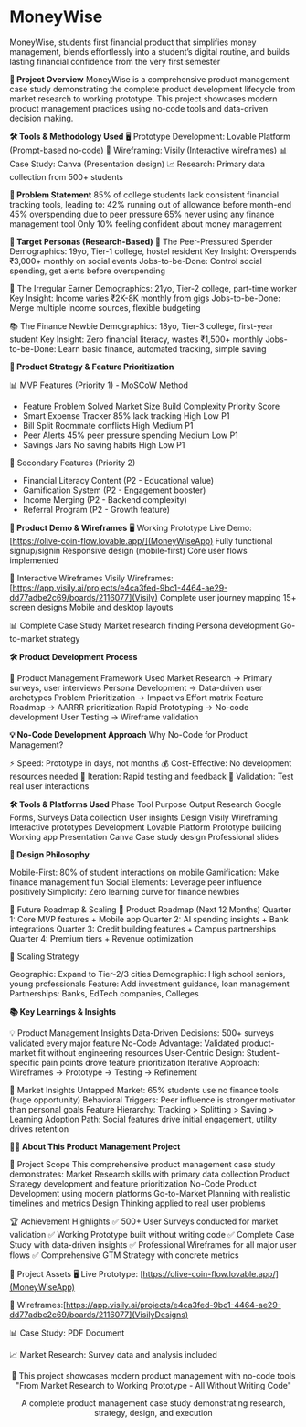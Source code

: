 # MoneyWise
MoneyWise, students first financial product that simplifies money management, blends effortlessly into a  student’s digital routine, and builds lasting financial confidence from the very first  semester

**🎯 Project Overview**
MoneyWise is a comprehensive product management case study demonstrating the complete product development lifecycle from market research to working prototype. This project showcases modern product management practices using no-code tools and data-driven decision making.

**🛠️ Tools & Methodology Used**
🖥️ Prototype Development: Lovable Platform (Prompt-based no-code)
📐 Wireframing: Visily (Interactive wireframes)
📊 Case Study: Canva (Presentation design)
📈 Research: Primary data collection from 500+ students

**🎯 Problem Statement**
85% of college students lack consistent financial tracking tools, leading to:
42% running out of allowance before month-end
45% overspending due to peer pressure
65% never using any finance management tool
Only 10% feeling confident about money management

**👥 Target Personas (Research-Based)**
🎉 The Peer-Pressured Spender
Demographics: 19yo, Tier-1 college, hostel resident
Key Insight: Overspends ₹3,000+ monthly on social events
Jobs-to-be-Done: Control social spending, get alerts before overspending

💼 The Irregular Earner
Demographics: 21yo, Tier-2 college, part-time worker
Key Insight: Income varies ₹2K-8K monthly from gigs
Jobs-to-be-Done: Merge multiple income sources, flexible budgeting

📚 The Finance Newbie
Demographics: 18yo, Tier-3 college, first-year student
Key Insight: Zero financial literacy, wastes ₹1,500+ monthly
Jobs-to-be-Done: Learn basic finance, automated tracking, simple saving

**🚀 Product Strategy & Feature Prioritization**

📊 MVP Features (Priority 1) - MoSCoW Method
- Feature	Problem Solved	Market Size	Build Complexity	Priority Score
- Smart Expense Tracker	85% lack tracking	High	Low	P1
- Bill Split	Roommate conflicts	High	Medium	P1
- Peer Alerts	45% peer pressure spending	Medium	Low	P1
- Savings Jars	No saving habits	High	Low	P1

🔮 Secondary Features (Priority 2)
- Financial Literacy Content (P2 - Educational value)
- Gamification System (P2 - Engagement booster)
- Income Merging (P2 - Backend complexity)
- Referral Program (P2 - Growth feature)

**📱 Product Demo & Wireframes**
🖥️ Working Prototype
Live Demo: [https://olive-coin-flow.lovable.app/](MoneyWiseApp)
Fully functional signup/signin
Responsive design (mobile-first)
Core user flows implemented

📐 Interactive Wireframes
Visily Wireframes: [https://app.visily.ai/projects/e4ca3fed-9bc1-4464-ae29-dd77adbe2c69/boards/2116077](Visily)
Complete user journey mapping
15+ screen designs
Mobile and desktop layouts

📊 Complete Case Study
Market research finding
Persona development
Go-to-market strategy

**🛠️ Product Development Process**

🎯 Product Management Framework Used
Market Research → Primary surveys, user interviews
Persona Development → Data-driven user archetypes
Problem Prioritization → Impact vs Effort matrix
Feature Roadmap → AARRR prioritization
Rapid Prototyping → No-code development
User Testing → Wireframe validation

**💡 No-Code Development Approach**
Why No-Code for Product Management?

⚡ Speed: Prototype in days, not months
💰 Cost-Effective: No development resources needed
🔄 Iteration: Rapid testing and feedback
📱 Validation: Test real user interactions

**🛠️ Tools & Platforms Used**
Phase	Tool	Purpose	Output
Research	Google Forms, Surveys	Data collection	User insights
Design	Visily	Wireframing	Interactive prototypes
Development	Lovable Platform	Prototype building	Working app
Presentation	Canva	Case study design	Professional slides

**🎨 Design Philosophy**

Mobile-First: 80% of student interactions on mobile
Gamification: Make finance management fun
Social Elements: Leverage peer influence positively
Simplicity: Zero learning curve for finance newbies

🚀 Future Roadmap & Scaling
🔮 Product Roadmap (Next 12 Months)
Quarter 1: Core MVP features + Mobile app
Quarter 2: AI spending insights + Bank integrations
Quarter 3: Credit building features + Campus partnerships
Quarter 4: Premium tiers + Revenue optimization

🌱 Scaling Strategy

Geographic: Expand to Tier-2/3 cities
Demographic: High school seniors, young professionals
Feature: Add investment guidance, loan management
Partnerships: Banks, EdTech companies, Colleges

**📚 Key Learnings & Insights**

💡 Product Management Insights
Data-Driven Decisions: 500+ surveys validated every major feature
No-Code Advantage: Validated product-market fit without engineering resources
User-Centric Design: Student-specific pain points drove feature prioritization
Iterative Approach: Wireframes → Prototype → Testing → Refinement

🎯 Market Insights
Untapped Market: 65% students use no finance tools (huge opportunity)
Behavioral Triggers: Peer influence is stronger motivator than personal goals
Feature Hierarchy: Tracking > Splitting > Saving > Learning
Adoption Path: Social features drive initial engagement, utility drives retention

**👨💼 About This Product Management Project**

🎯 Project Scope
This comprehensive product management case study demonstrates:
Market Research skills with primary data collection
Product Strategy development and feature prioritization
No-Code Product Development using modern platforms
Go-to-Market Planning with realistic timelines and metrics
Design Thinking applied to real user problems

🏆 Achievement Highlights
✅ 500+ User Surveys conducted for market validation
✅ Working Prototype built without writing code
✅ Complete Case Study with data-driven insights
✅ Professional Wireframes for all major user flows
✅ Comprehensive GTM Strategy with concrete metrics


📁 Project Assets
🖥️ Live Prototype: [https://olive-coin-flow.lovable.app/](MoneyWiseApp)

📐 Wireframes:[https://app.visily.ai/projects/e4ca3fed-9bc1-4464-ae29-dd77adbe2c69/boards/2116077](VisilyDesigns)

📊 Case Study: PDF Document

📈 Market Research: Survey data and analysis included

<div align="center">
🌟 This project showcases modern product management with no-code tools
"From Market Research to Working Prototype - All Without Writing Code"

A complete product management case study demonstrating research, strategy, design, and execution

